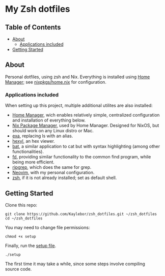 # My Zsh dotfiles

## Table of Contents

- [About](#about)
    - [Applications included](#apps)
- [Getting Started](#getting_started)

## About <a name = "about"></a>

Personal dotfiles, using zsh and Nix.
Everything is installed using [Home Manager](https://github.com/nix-community/home-manager); see [nixpkgs/home.nix](nixpkgs/home.nix) for configuration.

### Applications included <a name = "apps"></a>

When setting up this project, multiple additional utilites are also installed:
- [Home Manager](https://github.com/nix-community/home-manager), wich enables relatively simple, centralized configuration and installation of everything below.
- [Nix Package Manager](https://nixos.org/), used by Home Manager. Designed for NixOS, but should work on any Linux distro or Mac.
- [exa](https://github.com/ogham/exa), replacing ls with an alias.
- [hexyl](https://github.com/sharkdp/hexyl), an hex viewer.
- [bat](https://github.com/sharkdp/bat), a similar application to cat but with syntax highlighting (among other functionalities).
- [fd](https://github.com/sharkdp/fd), providing similar functionality to the common find program, while being more efficient.
- [ripgrep](https://github.com/BurntSushi/ripgrep), which does the same for grep.
- [Neovim](https://github.com/neovim/neovim), with my personal configuration.
- [zsh](https://www.zsh.org/), if it is not already installed; set as default shell.

## Getting Started <a name = "getting_started"></a>

Clone this repo:

```
git clone https://github.com/Kaylebor/zsh_dotfiles.git ~/zsh_dotfiles
cd ~/zsh_dotfiles
```

You may need to change file permissions:
```
chmod +x setup
```

Finally, run the [setup file](setup).
```
./setup
```

The first time it may take a while, since some steps involve compiling source code.

